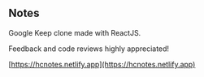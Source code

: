 ## Notes

Google Keep clone made with ReactJS.

Feedback and code reviews highly appreciated!

[https://hcnotes.netlify.app](https://hcnotes.netlify.app)
